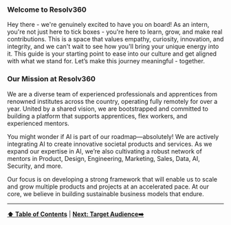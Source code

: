 ### **Welcome to Resolv360**

Hey there \- we're genuinely excited to have you on board\! As an intern, you're not just here to tick boxes \- you're here to learn, grow, and make real contributions. This is a space that values empathy, curiosity, innovation, and integrity, and we can't wait to see how you'll bring your unique energy into it. This guide is your starting point to ease into our culture and get aligned with what we stand for. Let’s make this journey meaningful \- together.

### **Our Mission at Resolv360**

We are a diverse team of experienced professionals and apprentices from renowned institutes across the country, operating fully remotely for over a year. United by a shared vision, we are bootstrapped and committed to building a platform that supports apprentices, flex workers, and experienced mentors.

You might wonder if AI is part of our roadmap—absolutely\! We are actively integrating AI to create innovative societal products and services. As we expand our expertise in AI, we’re also cultivating a robust network of mentors in Product, Design, Engineering, Marketing, Sales, Data, AI, Security, and more.

Our focus is on developing a strong framework that will enable us to scale and grow multiple products and projects at an accelerated pace. At our core, we believe in building sustainable business models that endure.


_____________________________________________________________________________________________________________________________________________________
**[⬆️ Table of Contents](/Interns_Training/README.md)** | **[Next: Target Audience➡️](02-Target-Audience.md)**
